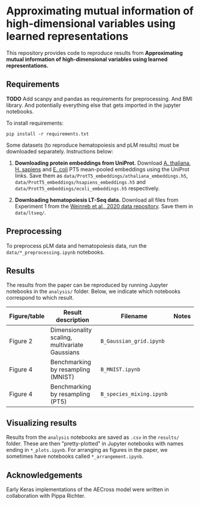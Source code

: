 # Approximating mutual information of high-dimensional variables using learned representations

This repository provides code to reproduce results from **Approximating mutual information of high-dimensional variables using learned representations.**

## Requirements


**TODO** Add scanpy and pandas as requirements for preprocessing. And BMI library. And potentially everything else that gets imported in the jupyter notebooks.

To install requirements:
```
pip install -r requirements.txt
```
Some datasets (to reproduce hematopoiesis and pLM results) must be downloaded separately. Instructions below:

1. **Downloading protein embeddings from UniProt.** Download [A. thaliana](https://ftp.uniprot.org/pub/databases/uniprot/current_release/knowledgebase/embeddings/UP000006548_3702/per-protein.h5), [H. sapiens](https://ftp.uniprot.org/pub/databases/uniprot/current_release/knowledgebase/embeddings/UP000005640_9606/per-protein.h5) and [E. coli](https://ftp.uniprot.org/pub/databases/uniprot/current_release/knowledgebase/embeddings/UP000000625_83333/per-protein.h5) PT5 mean-pooled embeddings using the UniProt links. Save them as `data/ProtT5_embeddings/athaliana_embeddings.h5`, `data/ProtT5_embeddings/hsapiens_embeddings.h5` and `data/ProtT5_embeddings/ecoli_embeddings.h5` respectively.

2. **Downloading hematopoiesis LT-Seq data.** Download all files from Experiment 1 from the [Weinreb et al., 2020 data repository](https://github.com/AllonKleinLab/paper-data/tree/master/Lineage_tracing_on_transcriptional_landscapes_links_state_to_fate_during_differentiation). Save them in `data/ltseq/`.

## Preprocessing

To preprocess pLM data and hematopoiesis data, run the `data/*_preprocessing.ipynb` notebooks.

## Results

The results from the paper can be reproduced by running Jupyter notebooks in the `analysis/` folder. Below, we indicate which notebooks correspond to which result.

| Figure/table | Result description | Filename | Notes |
|--------------|--------------------|----------|-------|
| Figure 2     | Dimensionality scaling, multivariate Gaussians | `B_Gaussian_grid.ipynb` | |
| Figure 4 | Benchmarking by resampling (MNIST) | `B_MNIST.ipynb` | |
|Figure 4 | Benchmarking by resampling (PT5) | `B_species_mixing.ipynb`| |

## Visualizing results

Results from the `analysis` notebooks are saved as `.csv` in the `results/` folder. These are then "pretty-plotted" in Jupyter notebooks with names ending in `*_plots.ipynb`. For arranging as figures in the paper, we sometimes have notebooks called `*_arrangement.ipynb`.

## Acknowledgements

Early Keras implementations of the AECross model were written in collaboration with Pippa Richter. 